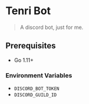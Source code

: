 # Tenri Bot

> A discord bot, just for me.

## Prerequisites

  - Go 1.11+

### Environment Variables

  - `DISCORD_BOT_TOKEN`
  - `DISCORD_GUILD_ID`
